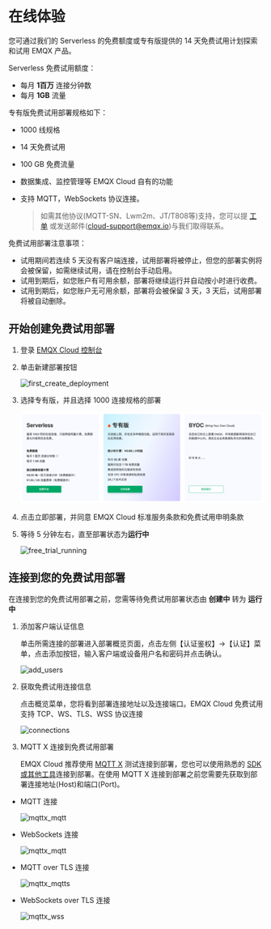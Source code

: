 # 在线体验

您可通过我们的 Serverless 的免费额度或专有版提供的 14 天免费试用计划探索和试用 EMQX 产品。

Serverless 免费试用额度：

- 每月 **1百万** 连接分钟数
- 每月 **1GB** 流量

专有版免费试用部署规格如下：

* 1000 线规格

* 14 天免费试用

* 100 GB 免费流量

* 数据集成、监控管理等 EMQX Cloud 自有的功能

* 支持 MQTT，WebSockets 协议连接。

  > 如需其他协议(MQTT-SN、Lwm2m、JT/T808等)支持，您可以提 [工单](../feature/tickets.md) 或发送邮件(cloud-support@emqx.io)与我们取得联系。

免费试用部署注意事项：

* 试用期间若连续 5 天没有客户端连接，试用部署将被停止，但您的部署实例将会被保留，如需继续试用，请在控制台手动启用。
* 试用到期后，如您账户有可用余额，部署将继续运行并自动按小时进行收费。
* 试用到期后，如您账户无可用余额，部署将会被保留 3 天，3 天后，试用部署将被自动删除。





## 开始创建免费试用部署

1. 登录 [EMQX Cloud 控制台](https://cloud.emqx.com/console/)


2. 单击新建部署按钮

   ![first_create_deployment](./_assets/first_create_deployment.png)

3. 选择专有版，并且选择 1000 连接规格的部署

   ![create_free_trial](./_assets/create_free_trial.png)

4. 点击立即部署，并同意 EMQX Cloud 标准服务条款和免费试用申明条款


5. 等待 5 分钟左右，直至部署状态为**运行中**

   ![free_trial_running](./_assets/free_trial_running.png)

## 连接到您的免费试用部署

在连接到您的免费试用部署之前，您需等待免费试用部署状态由 **创建中** 转为 **运行中**

1. 添加客户端认证信息

   单击所需连接的部署进入部署概览页面，点击左侧【认证鉴权】->【认证】菜单，点击添加按钮，输入客户端或设备用户名和密码并点击确认。

   ![add_users](./_assets/auth.png)

2. 获取免费试用连接信息

   点击概览菜单，您将看到部署连接地址以及连接端口。EMQX Cloud 免费试用支持 TCP、WS、TLS、WSS 协议连接

   ![connections](./_assets/overview.png)

3. MQTT X 连接到免费试用部署

   EMQX Cloud 推荐使用 [MQTT X](https://mqttx.app/zh/) 测试连接到部署，您也可以使用熟悉的 [SDK 或其他工具](../connect_to_deployments/overview.md)连接到部署。在使用 MQTT X 连接到部署之前您需要先获取到部署连接地址(Host)和端口(Port)。

* MQTT 连接

    ![mqttx_mqtt](./_assets/mqttx_mqtt.png)
  
* WebSockets 连接
  
    ![mqttx_mqtt](./_assets/mqttx_ws.png)
  
* MQTT over TLS 连接
  
    ![mqttx_mqtts](./_assets/mqttx_mqtts.png)
  
* WebSockets over TLS 连接
  
    ![mqttx_wss](./_assets/mqttx_wss.png)
